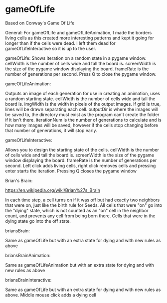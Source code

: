 # gameOfLife
Based on Conway's Game Of Life

General:
For gameOfLife and gameOfLifeAnimation, I made the borders living cells as this created more interesting patterns and kept it going for longer than if the cells were dead. I left them dead for gameOfLifeInteractive so it is up to the user. 

gameOfLife:
Shows iteration on a random state in a pygame window. cellWidth is the number of cells wide and tall the board is. screenWidth is the size of the pygame window displaying the board. frameRate is the number of generations per second. Press Q to close the pygame window.

gameOfLifeAnimation:

Outputs an image of each generation for use in creating an animation, uses a random starting state. cellWidth is the number of cells wide and tall the board is. imgWidth is the width in pixels of the output images. If grid is true, lines will be drawn separating each cell. outputDir is where the images will be saved to, the directory must exist as the program can't create the folder if it isn't there. iterationNum is the number of generations to calculate and is how many images will be saved, however if the cells stop changing before that number of generations, it will stop early.

gameOfLifeInteractive:

Allows you to design the starting state of the cells. cellWidth is the number of cells wide and tall the board is. screenWidth is the size of the pygame window displaying the board. frameRate is the number of generations per second. Left click adds living cells, right click removes cells and pressing enter starts the iteration. Pressing Q closes the pygame window

Brian's Brain:

https://en.wikipedia.org/wiki/Brian%27s_Brain

In each time step, a cell turns on if it was off but had exactly two neighbors that were on, just like the birth rule for Seeds. All cells that were "on" go into the "dying" state, which is not counted as an "on" cell in the neighbor count, and prevents any cell from being born there. Cells that were in the dying state go into the off state. 

briansBrain:

Same as gameOfLife but with an extra state for dying and with new rules as above

briansBrainAnimation:

Same as gameOfLifeAnimation but with an extra state for dying and with new rules as above

briansBrainInteractive:

Same as gameOfLife but with an extra state for dying and with new rules as above. Middle mouse click adds a dying cell
